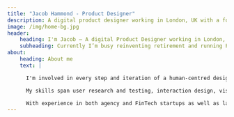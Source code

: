 ```yaml
---
title: "Jacob Hammond - Product Designer"
description: A digital product designer working in London, UK with a focus on native mobile and responsive web experiences.
image: /img/home-bg.jpg
header:
    heading: I'm Jacob — A digital Product Designer working in London, UK. I focus on native mobile and responsive web experiences.
    subheading: Currently I’m busy reinventing retirement and running Precise Pixels.
about:
    heading: About me
    text: |

      I'm involved in every step and iteration of a human-centred design process from research and discovery to visual design, production and validation.

      My skills span user research and testing, interaction design, visual design, design systems, proposition development and design leadership.

      With experience in both agency and FinTech startups as well as large media, telecoms and financial services companies, I apply my skills and experience to solving problems for people and businesses.
---
```

